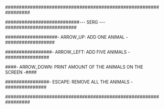 #################################################################

###########################--- SERG ---##########################

###################- ARROW_UP: ADD ONE ANIMAL -##################

#################- ARROW_LEFT: ADD FIVE ANIMALS -################

####- ARROW_DOWN: PRINT AMOUNT OF THE ANIMALS ON THE SCREEN -####

################- ESCAPE: REMOVE ALL THE ANIMALS -###############

#################################################################

